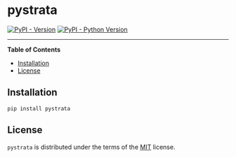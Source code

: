 # pystrata

[![PyPI - Version](https://img.shields.io/pypi/v/pystrata.svg)](https://pypi.org/project/pystrata)
[![PyPI - Python Version](https://img.shields.io/pypi/pyversions/pystrata.svg)](https://pypi.org/project/pystrata)

-----

**Table of Contents**

- [Installation](#installation)
- [License](#license)

## Installation

```console
pip install pystrata
```

## License

`pystrata` is distributed under the terms of the [MIT](https://spdx.org/licenses/MIT.html) license.
